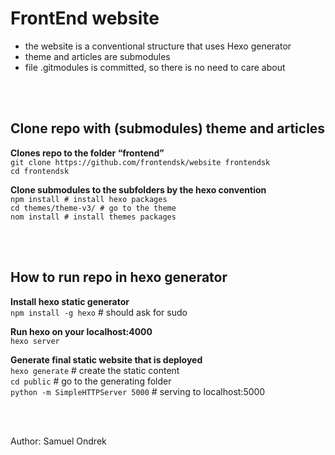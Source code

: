 # FrontEnd website

 - the website is a conventional structure that uses Hexo generator
 - theme and articles are submodules
 - file .gitmodules is committed, so there is no need to care about 

<br><br>

## Clone repo with (submodules) theme and articles

**Clones repo to the folder “frontend”**  
`git clone https://github.com/frontendsk/website frontendsk`  
`cd frontendsk`  
	
**Clone submodules to the subfolders by the hexo convention**  
`npm install # install hexo packages`  
`cd themes/theme-v3/ # go to the theme`  
`nom install # install themes packages`  

<br><br>

## How to run repo in hexo generator

**Install hexo static generator**  
`npm install -g hexo` # should ask for sudo  

**Run hexo on your localhost:4000**  
`hexo server`  
    
**Generate final static website that is deployed**  
`hexo generate` # create the static content  
`cd public` # go to the generating folder  
`python -m SimpleHTTPServer 5000`  # serving to localhost:5000  


<br><br>

Author: Samuel Ondrek